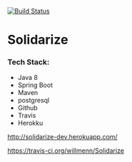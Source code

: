 [![Build Status](https://travis-ci.org/willmenn/Solidarize.svg?branch=master)](https://travis-ci.org/willmenn/Solidarize)
# Solidarize

### Tech Stack:
- Java 8
- Spring Boot
- Maven
- postgresql
- Github
- Travis
- Herokku

http://solidarize-dev.herokuapp.com/

https://travis-ci.org/willmenn/Solidarize
